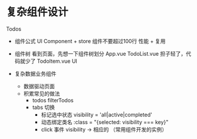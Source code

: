 # 复杂组件设计

Todos
- 组件公式
    UI Component + store
    组件不要超过100行
    性能 + 复用
- 组件树
    看到页面，先想一下组件树划分
    App.vue
    TodoList.vue 担子轻了，代码就少了
    TodoItem.vue UI

- 复杂数据业务组件
    - 数据驱动页面
    - 积累常见的做法
        - todos filterTodos
        - tabs 切换
            - 标记选中状态 visibility = 'all|active|completed'
            - 动态绑定类名 :class = "{selected: visibility === key}"
            - click 事件 visibility -> 相应的 （常用组件开发的实例）